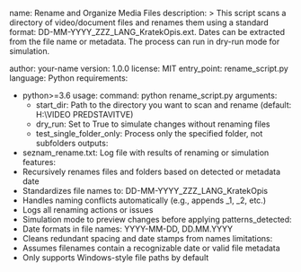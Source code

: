 name: Rename and Organize Media Files
description: >
  This script scans a directory of video/document files and renames them
  using a standard format: DD-MM-YYYY_ZZZ_LANG_KratekOpis.ext.
  Dates can be extracted from the file name or metadata. The process can run in dry-run mode for simulation.

author: your-name
version: 1.0.0
license: MIT
entry_point: rename_script.py
language: Python
requirements:
  - python>=3.6
usage:
  command: python rename_script.py
  arguments:
    - start_dir: Path to the directory you want to scan and rename (default: H:\VIDEO PREDSTAVITVE)
    - dry_run: Set to True to simulate changes without renaming files
    - test_single_folder_only: Process only the specified folder, not subfolders
outputs:
  - seznam_rename.txt: Log file with results of renaming or simulation
features:
  - Recursively renames files and folders based on detected or metadata date
  - Standardizes file names to: DD-MM-YYYY_ZZZ_LANG_KratekOpis
  - Handles naming conflicts automatically (e.g., appends _1, _2, etc.)
  - Logs all renaming actions or issues
  - Simulation mode to preview changes before applying
patterns_detected:
  - Date formats in file names: YYYY-MM-DD, DD.MM.YYYY
  - Cleans redundant spacing and date stamps from names
limitations:
  - Assumes filenames contain a recognizable date or valid file metadata
  - Only supports Windows-style file paths by default
